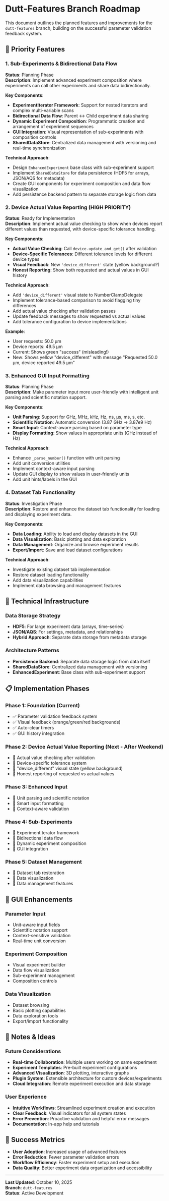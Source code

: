 # Dutt-Features Branch Roadmap

This document outlines the planned features and improvements for the `dutt-features` branch, building on the successful parameter validation feedback system.

## 🎯 **Priority Features**

### 1. **Sub-Experiments & Bidirectional Data Flow**
**Status**: Planning Phase  
**Description**: Implement advanced experiment composition where experiments can call other experiments and share data bidirectionally.

**Key Components**:
- **ExperimentIterator Framework**: Support for nested iterators and complex multi-variable scans
- **Bidirectional Data Flow**: Parent ↔ Child experiment data sharing
- **Dynamic Experiment Composition**: Programmatic creation and arrangement of experiment sequences
- **GUI Integration**: Visual representation of sub-experiments with composition controls
- **SharedDataStore**: Centralized data management with versioning and real-time synchronization

**Technical Approach**:
- Design `EnhancedExperiment` base class with sub-experiment support
- Implement `SharedDataStore` for data persistence (HDF5 for arrays, JSON/AQS for metadata)
- Create GUI components for experiment composition and data flow visualization
- Add persistence backend pattern to separate storage logic from data

### 2. **Device Actual Value Reporting** (HIGH PRIORITY)
**Status**: Ready for Implementation  
**Description**: Implement actual value checking to show when devices report different values than requested, with device-specific tolerance handling.

**Key Components**:
- **Actual Value Checking**: Call `device.update_and_get()` after validation
- **Device-Specific Tolerances**: Different tolerance levels for different device types
- **Visual Feedback**: New `'device_different'` state (yellow background?)
- **Honest Reporting**: Show both requested and actual values in GUI history

**Technical Approach**:
- Add `'device_different'` visual state to NumberClampDelegate
- Implement tolerance-based comparison to avoid flagging tiny differences
- Add actual value checking after validation passes
- Update feedback messages to show requested vs actual values
- Add tolerance configuration to device implementations

**Example**:
- User requests: 50.0 μm
- Device reports: 49.5 μm  
- Current: Shows green "success" (misleading!)
- New: Shows yellow "device_different" with message "Requested 50.0 μm, device reported 49.5 μm"

### 3. **Enhanced GUI Input Formatting**
**Status**: Planning Phase  
**Description**: Make parameter input more user-friendly with intelligent unit parsing and scientific notation support.

**Key Components**:
- **Unit Parsing**: Support for GHz, MHz, kHz, Hz, ns, μs, ms, s, etc.
- **Scientific Notation**: Automatic conversion (3.87 GHz → 3.87e9 Hz)
- **Smart Input**: Context-aware parsing based on parameter type
- **Display Formatting**: Show values in appropriate units (GHz instead of Hz)

**Technical Approach**:
- Enhance `_parse_number()` function with unit parsing
- Add unit conversion utilities
- Implement context-aware input parsing
- Update GUI display to show values in user-friendly units
- Add unit hints/labels in the GUI

### 4. **Dataset Tab Functionality**
**Status**: Investigation Phase  
**Description**: Restore and enhance the dataset tab functionality for loading and displaying experiment data.

**Key Components**:
- **Data Loading**: Ability to load and display datasets in the GUI
- **Data Visualization**: Basic plotting and data exploration
- **Data Management**: Organize and browse experiment results
- **Export/Import**: Save and load dataset configurations

**Technical Approach**:
- Investigate existing dataset tab implementation
- Restore dataset loading functionality
- Add data visualization capabilities
- Implement data browsing and management features

## 🔧 **Technical Infrastructure**

### **Data Storage Strategy**
- **HDF5**: For large experiment data (arrays, time-series)
- **JSON/AQS**: For settings, metadata, and relationships
- **Hybrid Approach**: Separate data storage from metadata storage

### **Architecture Patterns**
- **Persistence Backend**: Separate data storage logic from data itself
- **SharedDataStore**: Centralized data management with versioning
- **EnhancedExperiment**: Base class with sub-experiment support

## 📋 **Implementation Phases**

### **Phase 1: Foundation** (Current)
- ✅ Parameter validation feedback system
- ✅ Visual feedback (orange/green/red backgrounds)
- ✅ Auto-clear timers
- ✅ GUI history integration

### **Phase 2: Device Actual Value Reporting** (Next - After Weekend)
- 🔄 Actual value checking after validation
- 🔄 Device-specific tolerance system
- 🔄 "device_different" visual state (yellow background)
- 🔄 Honest reporting of requested vs actual values

### **Phase 3: Enhanced Input**
- 🔄 Unit parsing and scientific notation
- 🔄 Smart input formatting
- 🔄 Context-aware validation

### **Phase 4: Sub-Experiments**
- 🔄 ExperimentIterator framework
- 🔄 Bidirectional data flow
- 🔄 Dynamic experiment composition
- 🔄 GUI integration

### **Phase 5: Dataset Management**
- 🔄 Dataset tab restoration
- 🔄 Data visualization
- 🔄 Data management features

## 🎨 **GUI Enhancements**

### **Parameter Input**
- Unit-aware input fields
- Scientific notation support
- Context-sensitive validation
- Real-time unit conversion

### **Experiment Composition**
- Visual experiment builder
- Data flow visualization
- Sub-experiment management
- Composition controls

### **Data Visualization**
- Dataset browsing
- Basic plotting capabilities
- Data exploration tools
- Export/import functionality

## 📝 **Notes & Ideas**

### **Future Considerations**
- **Real-time Collaboration**: Multiple users working on same experiment
- **Experiment Templates**: Pre-built experiment configurations
- **Advanced Visualization**: 3D plotting, interactive graphs
- **Plugin System**: Extensible architecture for custom devices/experiments
- **Cloud Integration**: Remote experiment execution and data storage

### **User Experience**
- **Intuitive Workflows**: Streamlined experiment creation and execution
- **Clear Feedback**: Visual indicators for all system states
- **Error Prevention**: Proactive validation and helpful error messages
- **Documentation**: In-app help and tutorials

## 🚀 **Success Metrics**

- **User Adoption**: Increased usage of advanced features
- **Error Reduction**: Fewer parameter validation errors
- **Workflow Efficiency**: Faster experiment setup and execution
- **Data Quality**: Better experiment data organization and accessibility

---

**Last Updated**: October 10, 2025  
**Branch**: `dutt-features`  
**Status**: Active Development
